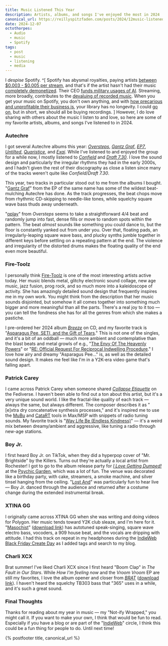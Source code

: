 ```yaml
---
title: Music Listened This Year
description: Artists, albums, and songs I've enjoyed the most in 2024
canonical_url: https://reillyspitzfaden.com/posts/2024/12music-listened-this-year
date: 2024-12-07
octothorpes:
  - Audio
  - music
  - Spotify
tags:
  - post
  - music
  - listening
  - media
---
```


I *despise* Spotify. ^[ Spotify has abysmal royalties, paying artists [between $0.003 - $0.005 per stream](https://dittomusic.com/en/blog/how-much-does-spotify-pay-per-stream), and that's if the artist hasn't had their music [completely demonetized](https://www.nme.com/news/music/spotify-has-now-officially-demonetised-all-songs-with-less-than-1000-streams-3614010). Their CEO [funds military usages of AI](https://inthesetimes.com/article/spotify-military-industrial-complex-daniel-ek-prima-materia-helsing). Streaming, more broadly, contributes to the [devaluing of recorded music](https://swimintothesound.com/blog/2020/9/2/how-spotify-made-music-disposable). When you get your music on Spotify, you don't own anything, and with [how precarious and unprofitable their business is](https://www.wired.com/story/spotify-layoffs-music-streaming-future/), your library has no longevity. I could [go on](https://en.wikipedia.org/wiki/Criticism_of_Spotify), but in short, we should all be buying recordings. ] However, I do love sharing with others about the music I listen to and love, so here are some of my favorite artists, albums, and songs I've listened to in 2024.

### Autechre
I got several Autechre albums this year: <cite>[Oversteps](https://autechre.bandcamp.com/album/oversteps)</cite>, <cite>[Gantz Graf](https://autechre.bandcamp.com/album/gantz-graf)</cite>, <cite>[EP7](https://autechre.bandcamp.com/album/ep7)</cite>, <cite>[Untilted](https://autechre.bandcamp.com/album/untilted)</cite>, <cite>[Quaristice](https://autechre.bandcamp.com/album/quaristice)</cite>, and <cite>[Exai](https://autechre.bandcamp.com/album/exai)</cite>. While I've listened to and enjoyed the group for a while now, I mostly listened to <cite>[Confield](https://autechre.bandcamp.com/album/confield)</cite> and <cite>[Draft 7.30](https://autechre.bandcamp.com/album/draft-730)</cite>. I love the sound design and particularly the irregular rhythms they had in the early 2000s, and I hadn't given the rest of their discography as close a listen since many of the tracks weren't quite like <cite>Confield</cite>/<cite>Draft 7.30</cite>.

This year, two tracks in particular stood out to me from the albums I bought. "[Gantz Graf](https://autechre.bandcamp.com/track/gantz-graf-1)" from the EP of the same name has some of the wildest beat-mulching Autechre has done. As the track progresses, the beat chops move from rhythmic CD-skipping to needle-like tones, while squelchy square wave bass thuds away underneath. 

"[qplay](https://autechre.bandcamp.com/track/qplay)" from <cite>Oversteps</cite> seems to take a straightforward 4/4 beat and randomly jump into fast, dense fills or move to random spots within the pattern. The beat *almost* sounds like something you could dance to, but the floor is constantly yanked out from under you. Over that, floating pads, an irregularly-leaping square wave bass, and plucky synths jumble together in different keys before settling on a repeating pattern at the end. The violence and irregularity of the distorted drums makes the floating quality of the end even more beautiful.

### Fire-Toolz
I personally think [Fire-Toolz](https://fire-toolz.bandcamp.com/) is one of the most interesting artists active today. Her music blends metal, glitchy electronic sound collage, new age music, jazz fusion, prog rock, and so much more into a kaleidoscope of activity. She has amazingly detailed sound design that frequently inspires me in my own work. You might think from the description that her music sounds disjointed, but somehow it all comes together into something much bigger and more meaningful than all the parts. There's a real joy to it too — you can tell the fondness she has for all the genres from which she makes a pastiche. 

I pre-ordered her 2024 album <cite>[Breeze](https://fire-toolz.bandcamp.com/album/breeze)</cite> on CD, and my favorite track is "[Asparagus Pee, SETI, and the Gift of Tears](https://fire-toolz.bandcamp.com/track/asparagus-pee-seti-the-gift-of-tears)." This is not one of the singles, and it's a bit of an oddball — much more ambient and contemplative than the blast beats and metal growls of e.g., "[The Envy Of The Heavenly Powers](https://fire-toolz.bandcamp.com/track/the-envy-of-the-heavenly-powers)" or "[RE: Official Request For Reciprocal Indwelling Procedure](https://fire-toolz.bandcamp.com/track/re-official-request-for-reciprocal-indwelling-procedure)." I love how airy and dreamy "Asparagus Pee…" is, as well as the detailed sound design. It makes me feel like I'm in a Y2K-era video game that's falling apart.

### Patrick Carey
I came across Patrick Carey when someone shared <cite>[Collapse Etiquette](https://patrickcarey.bandcamp.com/album/collapse-etiquette)</cite> on the Fediverse. I haven't been able to find out a ton about this artist, but it's a very unique sound world. I like the fractal-like quality of each track — always the same, but always different. The composer describes it as "[e]xtra dry concatenative synthesis processes," and it's inspired me to use the [MuBu](https://forum.ircam.fr/projects/detail/mubu/) and [CataRT](https://github.com/ircam-ismm/catart-mubu) tools in Max/MSP with snippets of radio tuning sounds. My favorite track is "[Way Life Be (Endless Kindness)](https://patrickcarey.bandcamp.com/track/way-life-be-endless-kindness)" — it's a weird mix between dreamy/ambient and aggressive, like tuning a radio through new-age stations.

### Boy Jr.
I first heard Boy Jr. on TikTok, when they did a hyperpop cover of "Mr. Brightside" by the Killers. Turns out they're actually a local artist from Rochester! I got to go to the album release party for <cite>[I Love Getting Dumped!](https://boyjr.bandcamp.com/album/i-love-getting-dumped)</cite> at the [Psychic Garden](https://psyg.org/), which was a lot of fun. The venue was decorated like a birthday party, with cake, streamers, a smoke machine, and silver tinsel hanging from the ceiling. "[Lost And](https://boyjr.bandcamp.com/track/lost-and)" was particularly fun to hear live — Boy Jr. danced through the audience and returned after a costume change during the extended instrumental break.

### XTINA GG
I originally came across XTINA GG when she was writing and doing videos for Polygon. Her music tends toward Y2K club sleaze, and I'm here for it. "[Masochist](https://soundcloud.com/xtinagg/masochist)" ([download link](https://music.apple.com/us/album/masochist-single/1780725048)) has autotuned speak-singing, square wave electro bass, vocoders, a 909 house beat, and the vocals are dripping with attitude. I had this track on repeat in my headphones during the [IndieWeb Black Friday Create Day](https://events.indieweb.org/2024/11/indieweb-black-friday-create-day-build-don-t-buy-LQAIFenpp5xt) as I added tags and search to my blog.

### Charli XCX
Brat summer! I've liked Charli XCX since I first heard "Boom Clap" in <cite>The Fault in Our Stars</cite>. While <cite>How I'm feeling now</cite> and the <cite>Vroom Vroom</cite> EP are still my favorites, I love the album opener and closer from <cite>[BRAT](https://store.charlixcx.com/products/brat-cd)</cite> ([download link](https://store.charlixcx.com/products/brat-digital-download)). I haven't heard the squelchy TB303 bass that "365" uses in a while, and it's such a great sound.

### Final Thoughts
Thanks for reading about my year in music — my "Not-ify Wrapped," you might call it. If you want to make your own, I think that would be fun to read. Especially if you have a blog or are part of the "[IndieWeb](https://indieweb.org/)" circle, I think this could be a fun thing for people to do. Until next time!

{% postfooter title, canonical_url %}
